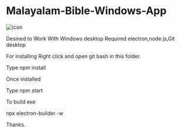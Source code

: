 # Malayalam-Bible-Windows-App
![icon](https://user-images.githubusercontent.com/44194211/128596074-8c974d17-7757-4669-8740-f9fc8eb4442f.png)

Desined to Work With Windows desktop
Required electron,node js,Git desktop

For installing
Right click and open git bash in this folder.

Type npm install

Once installed 

Type npm start

To build exe

npx electron-builder -w

Thanks.

